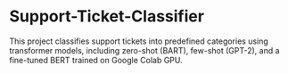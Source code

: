 # Support-Ticket-Classifier
This project classifies support tickets into predefined categories using transformer models, including zero-shot (BART), few-shot (GPT-2), and a fine-tuned BERT trained on Google Colab GPU.
